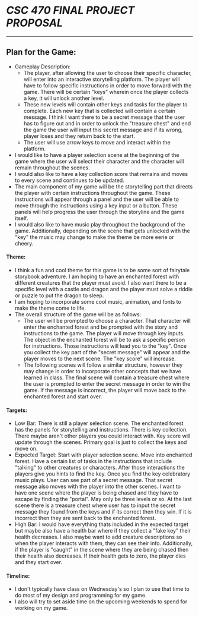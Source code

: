 # ***CSC 470 FINAL PROJECT PROPOSAL***
---------------------------------------
## Plan for the Game: 
- Gameplay Description:
  - The player, after allowing the user to choose their specific character, will enter into an interactive storytelling platform. The player will have to follow specific instructions in order to move forward with the game. There will be certain "keys" wherein once the player collects a key, it will unlock another level. 
  - These new levels will contain other keys and tasks for the player to complete. Each new key that is collected will contain a certain message. I think I want there to be a secret message that the user has to figure out and in order to unlock the "treasure chest" and end the game the user will input this secret message and if its wrong, player loses and they return back to the start. 
  - The user will use arrow keys to move and interact within the platform. 
- I would like to have a player selection scene at the beginning of the game where the user will select their character and the character will remain throughout the scenes. 
- I would also like to have a key collection score that remains and moves to every scene and continues to be updated.  
- The main component of my game will be the storytelling part that directs the player with certain instructions throughout the game. These instructions will appear through a panel and the user will be able to move through the instructions using a key input or a button. These panels will help progress the user through the storyline and the game itself. 
- I would also like to have music play throughout the background of the game. Additionally, depending on the scene that gets unlocked with the "key" the music may change to make the theme be more eerie or cheery. 
#### Theme:
- I think a fun and cool theme for this game is to be some sort of fairytale storybook adventure. I am hoping to have an enchanted forest with different creatures that the player must avoid. I also want there to be a specific level with a castle and dragon and the player must solve a riddle or puzzle to put the dragon to sleep. 
- I am hoping to incorporate some cool music, animation, and fonts to make the theme come to life. 
- The overall structure of the game will be as follows:
  - The user will be prompted to choose a character. That character will enter the enchanted forest and be prompted with the story and instructions to the game. The player will move through key inputs. The object in the enchanted forest will be to ask a specific person for instructions. Those instructions will lead you to the "key". Once you collect the key part of the "secret message" will appear and the player moves to the next scene. The "key score" will increase. 
  - The following scenes will follow a similar structure, however they may change in order to incorporate other concepts that we have learned in class. The final scene will contain a treasure chest where the user is prompted to enter the secret message in order to win the game. If the message is incorrect, the player will move back to the enchanted forest and start over.  
#### Targets: 
- Low Bar: There is still a player selection scene. The enchanted forest has the panels for storytelling and instructions. There is key collection. There maybe aren't other players you could interact with. Key score will update through the scenes. Primary goal is just to collect the keys and move on.
- Expected Target: Start with player selection scene. Move into enchanted forest. Have a certain list of tasks in the instructions that include "talking" to other creatures or characters. After those interactions the players give you hints to find the key. Once you find the key celebratory music plays. User can see part of a secret message. That secret message also moves with the player into the other scenes. I want to have one scene where the player is being chased and they have to escape by finding the "portal". May only be three levels or so. At the last scene there is a treasure chest where user has to input the secret message they found from the keys and if its correct then they win. If it is incorrect then they are sent back to the enchanted forest. 
- High Bar: I would have everything thats included in the expected target but maybe also have a health bar where if they collect a "fake key" their health decreases. I also maybe want to add creature descriptions so when the player interacts with them, they can see their info. Additionally, if the player is "caught" in the scene where they are being chased then their health also decreases. If their health gets to zero, the player dies and they start over. 
#### Timeline: 
- I don't typically have class on Wednesday's so I plan to use that time to do most of my design and programming for my game. 
- I also will try to set aside time on the upcoming weekends to spend for working on my game. 
